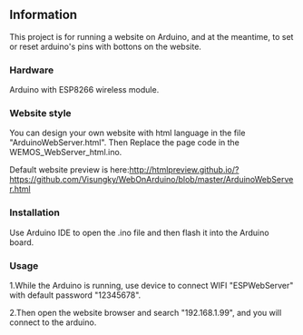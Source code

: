 ## Information

This project is for running a website on Arduino, and at the meantime, to set or reset arduino's pins with bottons on the website.

### Hardware

Arduino with ESP8266 wireless module.

### Website style

You can design your own website with html language in the file "ArduinoWebServer.html". Then Replace the page code in the WEMOS_WebServer_html.ino.  
  
Default website preview is here:http://htmlpreview.github.io/?https://github.com/Visungky/WebOnArduino/blob/master/ArduinoWebServer.html

### Installation

Use Arduino IDE to open the .ino file and then flash it into the Arduino board.

### Usage

1.While the Arduino is running, use device to connect WIFI "ESPWebServer" with default password "12345678".  
  
2.Then open the website browser and search "192.168.1.99", and you will connect to the arduino.
